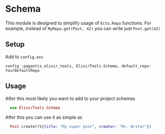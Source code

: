 # Schema
This module is designed to simplify usage of `Ecto.Repo` functions.
For example, instead of `MyRepo.get(Post, 42)` you can write just `Post.get(42)`

## Setup
Add to `config.exs`

```
config :pagantis_elixir_tools, ElixirTools.Schema, default_repo: YourDefaultRepo
```

## Usage
After this most likely you want to add to your project schemas

```elixir
  use ElixirTools.Schema
```
 After this you can use it as simple as
```elixir
  Post.create!(%{title: "My super post", creator: "Mr. Writer"})
```
